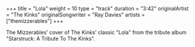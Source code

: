 +++
title = "Lola"
weight = 10
type = "track"
duration = "3:42"
originalArtist = "The Kinks"
originalSongwriter = "Ray Davies"
artists = ["themizzerables"]
+++

The Mizzerables' cover of The Kinks' classic "Lola" from the tribute album "Starstruck: A Tribute To The Kinks".
